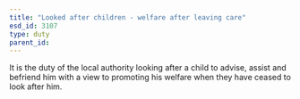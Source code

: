 ```yaml
---
title: "Looked after children - welfare after leaving care"
esd_id: 3107
type: duty
parent_id:  
---
```


 It is the duty of the local authority looking after a child to advise, assist and befriend him with a view to promoting his welfare when they have ceased to look after him.  

